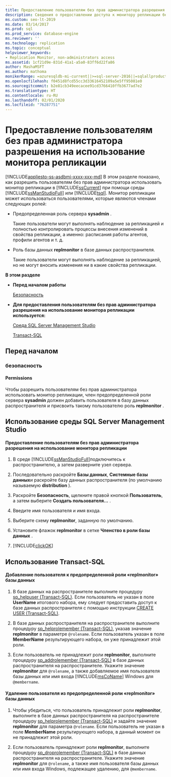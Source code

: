 ```yaml
---
title: Предоставление пользователям без прав администратора разрешения на использование монитора репликации
description: Сведения о предоставлении доступа к монитору репликации без прав администратора в SQL Server Management Studio (SSMS).
ms.custom: seo-lt-2019
ms.date: 03/14/2017
ms.prod: sql
ms.prod_service: database-engine
ms.reviewer: ''
ms.technology: replication
ms.topic: conceptual
helpviewer_keywords:
- Replication Monitor, non-administrators access
ms.assetid: 1cf21d9e-831d-41a1-a5a0-83ff6d22fa86
author: MashaMSFT
ms.author: mathoma
monikerRange: =azuresqldb-mi-current||>=sql-server-2016||=sqlallproducts-allversions
ms.openlocfilehash: f0451d8fcd55cc3d33616452109a5e5ff95081e0
ms.sourcegitcommit: b2e81cb349eecacee91cd3766410ffb3677ad7e2
ms.translationtype: HT
ms.contentlocale: ru-RU
ms.lasthandoff: 02/01/2020
ms.locfileid: "76287751"
---
```

# <a name="allow-non-administrators-to-use-replication-monitor"></a>Предоставление пользователям без прав администратора разрешения на использование монитора репликации
[!INCLUDE[appliesto-ss-asdbmi-xxxx-xxx-md](../../../includes/appliesto-ss-asdbmi-xxxx-xxx-md.md)]
  В этом разделе показано, как разрешить пользователям без прав администратора использовать монитор репликации в [!INCLUDE[ssCurrent](../../../includes/sscurrent-md.md)] при помощи среды [!INCLUDE[ssManStudioFull](../../../includes/ssmanstudiofull-md.md)] или [!INCLUDE[tsql](../../../includes/tsql-md.md)]. Монитор репликации может использоваться пользователями, которые являются членами следующих ролей:  
  
-   Предопределенная роль сервера **sysadmin** .  
  
     Такие пользователи могут выполнять наблюдение за репликацией и полностью контролировать процессы внесения изменений в свойства репликации, а именно: расписания работы агентов, профили агентов и т. д.  
  
-   Роль базы данных **replmonitor** в базе данных распространителя.  
  
     Такие пользователи могут выполнять наблюдение за репликацией, но не могут вносить изменения ни в какие свойства репликации.  
  
 **В этом разделе**  
  
-   **Перед началом работы**  
  
     [Безопасность](#Security)  
  
-   **Для предоставления пользователям без прав администратора разрешения на использование монитора репликации используется:**  
  
     [Среда SQL Server Management Studio](#SSMSProcedure)  
  
     [Transact-SQL](#TsqlProcedure)  
  
##  <a name="BeforeYouBegin"></a> Перед началом  
  
###  <a name="Security"></a> безопасность  
  
####  <a name="Permissions"></a> Permissions  
 Чтобы разрешить пользователям без прав администратора использовать монитор репликации, член предопределенной роли сервера **sysadmin** должен добавить пользователя в базу данных распространителя и присвоить такому пользователю роль **replmonitor** .  
  
##  <a name="SSMSProcedure"></a> Использование среды SQL Server Management Studio  
  
#### <a name="to-allow-non-administrators-to-use-replication-monitor"></a>Предоставление пользователям без прав администратора разрешения на использование монитора репликации  
  
1.  В среде [!INCLUDE[ssManStudioFull](../../../includes/ssmanstudiofull-md.md)]подключитесь к распространителю, а затем разверните узел сервера.  
  
2.  Последовательно раскройте **Базы данных**, **Системные базы данных**и раскройте базу данных распространителя (по умолчанию называемую **distribution** ).  
  
3.  Раскройте **Безопасность**, щелкните правой кнопкой **Пользователь**, а затем выберите **Создать пользователя...** .  
  
4.  Введите имя пользователя и имя входа.  
  
5.  Выберите схему **replmonitor**, заданную по умолчанию.  
  
6.  Установите флажок **replmonitor** в сетке **Членство в роли базы данных** .  
  
7.  [!INCLUDE[clickOK](../../../includes/clickok-md.md)]  

##  <a name="TsqlProcedure"></a> Использование Transact-SQL  
  
#### <a name="to-add-a-user-to-the-replmonitor-fixed-database-role"></a>Добавление пользователя к предопределенной роли «replmonitor» базы данных  
  
1.  В базе данных на распространителе выполните процедуру [sp_helpuser &#40;Transact-SQL&#41;](../../../relational-databases/system-stored-procedures/sp-helpuser-transact-sql.md). Если пользователь не указан в поле **UserName** итогового набора, ему следует предоставить доступ к базе данных распространителя с помощью инструкции [CREATE USER &#40;Transact-SQL&#41;](../../../t-sql/statements/create-user-transact-sql.md).  
  
2.  В базе данных распространителя на распространителе выполните процедуру [sp_helprolemember (Transact-SQL)](../../../relational-databases/system-stored-procedures/sp-helprolemember-transact-sql.md), указав значение **replmonitor** в параметре `@rolename`. Если пользователь указан в поле **MemberName** результирующего набора, он уже принадлежит этой роли.  
  
3.  Если пользователь не принадлежит роли **replmonitor**, выполните процедуру [sp_addrolemember &#40;Transact-SQL&#41;](../../../relational-databases/system-stored-procedures/sp-addrolemember-transact-sql.md) в базе данных распространителя на распространителе. Укажите значение **replmonitor** для `@rolename`, а также добавляемое имя пользователя базы данных или имя входа [!INCLUDE[msCoName](../../../includes/msconame-md.md)] Windows для `@membername`.  
  
#### <a name="to-remove-a-user-from-the-replmonitor-fixed-database-role"></a>Удаление пользователя из предопределенной роли «replmonitor» базы данных  
  
1.  Чтобы убедиться, что пользователь принадлежит роли **replmonitor**, выполните в базе данных распространителя на распространителе процедуру [sp_helprolemember (Transact-SQL)](../../../relational-databases/system-stored-procedures/sp-helprolemember-transact-sql.md) и задайте значение **replmonitor** для параметра `@rolename`. Если пользователь не указан в поле **MemberName** результирующего набора, в данный момент он не принадлежит этой роли.  
  
2.  Если пользователь принадлежит роли **replmonitor**, выполните процедуру [sp_droprolemember &#40;Transact-SQL&#41;](../../../relational-databases/system-stored-procedures/sp-droprolemember-transact-sql.md) в базе данных распространителя на распространителе. Укажите значение **replmonitor** для `@rolename`, а также имя пользователя базы данных или имя входа Windows, подлежащее удалению, для `@membername`. 
  
  
